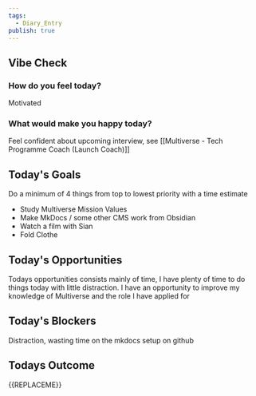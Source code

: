```yaml
---
tags:
  - Diary_Entry
publish: true
---
```


## Vibe Check
### How do you feel today?
Motivated
### What would make you happy today?
Feel confident about upcoming interview, see [[Multiverse - Tech Programme Coach (Launch Coach)]]
## Today's Goals

Do a minimum of 4 things from top to lowest priority with a time estimate

- Study Multiverse Mission Values
- Make MkDocs / some other CMS work from Obsidian
- Watch a film with Sian
- Fold Clothe
## Today's Opportunities

Todays opportunities consists mainly of time, I have plenty of time to do things today with little distraction.
I have an opportunity to improve my knowledge of Multiverse and the role I have applied for 
## Today's Blockers

Distraction, wasting time on the mkdocs setup on github
## Todays Outcome

{{REPLACEME}}